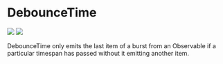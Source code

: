 # DebounceTime

[![](../../../assets/godev.svg?raw=true)](https://pkg.go.dev/github.com/reactivego/rx/test/DebounceTime?tab=doc)
[![](../../../assets/rx.svg?raw=true)](http://reactivex.io/documentation/operators/debounce.html)

DebounceTime only emits the last item of a burst from an Observable if a
particular timespan has passed without it emitting another item.
